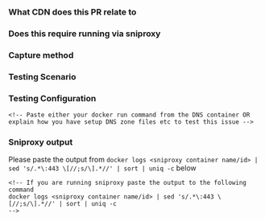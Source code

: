 ### What CDN does this PR relate to
<!-- Please clearly state what existing cdn this pr relates to, or which games if it's a new cdn -->

### Does this require running via sniproxy
<!-- Yes/no/untested -->

### Capture method
<!-- Please give a short description how you ascertained the updates to the domain files, wireshark, dns logs etc -->

### Testing Scenario
<!-- Please give a short description on how you have tested this and where (home, office, small lan, large lan etc) -->

### Testing Configuration
```
<!-- Paste either your docker run command from the DNS container OR explain how you have setup DNS zone files etc to test this issue -->
```

### Sniproxy output
Please paste the output from `docker logs <sniproxy container name/id> | sed 's/.*\:443 \[//;s/\].*//' | sort | uniq -c` below
```
<!-- If you are running sniproxy paste the output to the following command
docker logs <sniproxy container name/id> | sed 's/.*\:443 \[//;s/\].*//' | sort | uniq -c
-->
```

